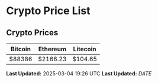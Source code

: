 # Crypto Price List

## Crypto Prices
| Bitcoin | Ethereum | Litecoin |
| ------- | -------- | -------- |
| $88386 | $2166.23 | $104.65 |
**Last Updated:** 2025-03-04 19:26 UTC
**Last Updated:** $DATE$
